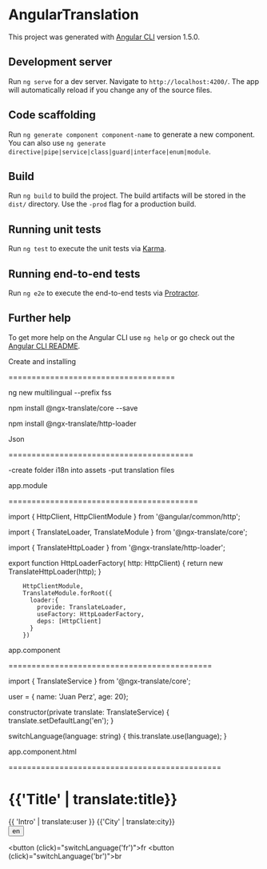 # AngularTranslation

This project was generated with [Angular CLI](https://github.com/angular/angular-cli) version 1.5.0.

## Development server

Run `ng serve` for a dev server. Navigate to `http://localhost:4200/`. The app will automatically reload if you change any of the source files.

## Code scaffolding

Run `ng generate component component-name` to generate a new component. You can also use `ng generate directive|pipe|service|class|guard|interface|enum|module`.

## Build

Run `ng build` to build the project. The build artifacts will be stored in the `dist/` directory. Use the `-prod` flag for a production build.

## Running unit tests

Run `ng test` to execute the unit tests via [Karma](https://karma-runner.github.io).

## Running end-to-end tests

Run `ng e2e` to execute the end-to-end tests via [Protractor](http://www.protractortest.org/).

## Further help

To get more help on the Angular CLI use `ng help` or go check out the [Angular CLI README](https://github.com/angular/angular-cli/blob/master/README.md).

Create and installing 

====================================

ng new multilingual --prefix fss

npm install @ngx-translate/core --save

npm install @ngx-translate/http-loader

Json

========================================

-create folder i18n into assets
-put translation files 


app.module

=========================================

import { HttpClient, HttpClientModule } from '@angular/common/http';

import { TranslateLoader, TranslateModule } from '@ngx-translate/core';

import { TranslateHttpLoader } from '@ngx-translate/http-loader';


export function HttpLoaderFactory( http: HttpClient) {
  return new TranslateHttpLoader(http);
}

        HttpClientModule,
        TranslateModule.forRoot({
          loader:{
            provide: TranslateLoader,
            useFactory: HttpLoaderFactory,
            deps: [HttpClient]
          }
        })

app.component

============================================

import { TranslateService } from '@ngx-translate/core';

 user = {
    name: 'Juan Perz',
    age: 20};

constructor(private translate: TranslateService) {
    translate.setDefaultLang('en');
  }

  switchLanguage(language: string) {
    this.translate.use(language);
  }

app.component.html

==============================================

<h1 translate>{{'Title' | translate:title}}</h1>

<div>
  {{ 'Intro' | translate:user }}
  {{'City' | translate:city}}
</div>
<button (click)="switchLanguage('en')">en</button>

<button (click)="switchLanguage('fr')">fr</button>
<button (click)="switchLanguage('br')">br</button>
